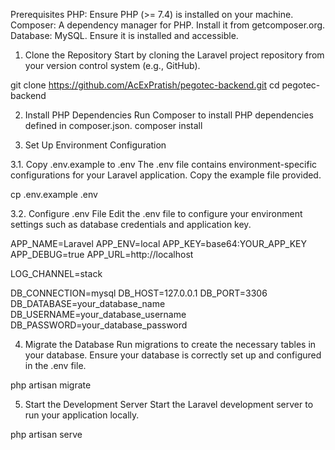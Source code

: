 Prerequisites
PHP: Ensure PHP (>= 7.4) is installed on your machine.
Composer: A dependency manager for PHP. Install it from getcomposer.org.
Database: MySQL. Ensure it is installed and accessible.


1. Clone the Repository
Start by cloning the Laravel project repository from your version control system (e.g., GitHub).

git clone https://github.com/AcExPratish/pegotec-backend.git
cd pegotec-backend

2. Install PHP Dependencies
Run Composer to install PHP dependencies defined in composer.json.
composer install

3. Set Up Environment Configuration

3.1. Copy .env.example to .env
The .env file contains environment-specific configurations for your Laravel application. Copy the example file provided.

cp .env.example .env

3.2. Configure .env File
Edit the .env file to configure your environment settings such as database credentials and application key.

APP_NAME=Laravel
APP_ENV=local
APP_KEY=base64:YOUR_APP_KEY
APP_DEBUG=true
APP_URL=http://localhost

LOG_CHANNEL=stack

DB_CONNECTION=mysql
DB_HOST=127.0.0.1
DB_PORT=3306
DB_DATABASE=your_database_name
DB_USERNAME=your_database_username
DB_PASSWORD=your_database_password

4. Migrate the Database
Run migrations to create the necessary tables in your database. Ensure your database is correctly set up and configured in the .env file.

php artisan migrate

5. Start the Development Server
Start the Laravel development server to run your application locally.

php artisan serve